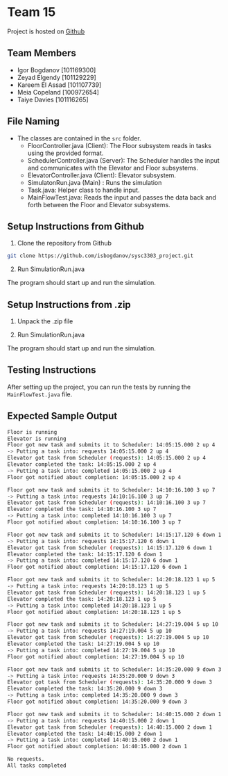 # Team 15

Project is hosted on [Github](https://github.com/isbogdanov/sysc3303_project)

## Team Members

- Igor Bogdanov [101169300]
- Zeyad Elgendy [101129229]
- Kareem El Assad [101107739]
- Meia Copeland [100972654]
- Taiye Davies [101116265]

## File Naming

- The classes are contained in the `src` folder.
  - FloorController.java (Client): The Floor subsystem reads in tasks using the provided format.
  - SchedulerController.java (Server): The Scheduler handles the input and communicates with the Elevator and Floor subsystems.
  - ElevatorController.java (Client): Elevator subsystem.
  - SimulatonRun.java (Main) : Runs the simulation
  - Task.java: Helper class to handle input.
  - MainFlowTest.java: Reads the input and passes the data back and forth between the Floor and Elevator subsystems.

## Setup Instructions from Github

1. Clone the repository from Github

```bash
git clone https://github.com/isbogdanov/sysc3303_project.git
```

2. Run SimulationRun.java

The program should start up and run the simulation.

## Setup Instructions from .zip

1. Unpack the .zip file

2. Run SimulationRun.java

The program should start up and run the simulation.

## Testing Instructions

After setting up the project, you can run the tests by running the `MainFlowTest.java` file.

## Expected Sample Output

```bash
Floor is running
Elevator is running
Floor got new task and submits it to Scheduler: 14:05:15.000 2 up 4
-> Putting a task into: requests 14:05:15.000 2 up 4
Elevator got task from Scheduler (requests): 14:05:15.000 2 up 4   
Elevator completed the task: 14:05:15.000 2 up 4
-> Putting a task into: completed 14:05:15.000 2 up 4   
Floor got notified about completion: 14:05:15.000 2 up 4

Floor got new task and submits it to Scheduler: 14:10:16.100 3 up 7
-> Putting a task into: requests 14:10:16.100 3 up 7
Elevator got task from Scheduler (requests): 14:10:16.100 3 up 7
Elevator completed the task: 14:10:16.100 3 up 7
-> Putting a task into: completed 14:10:16.100 3 up 7
Floor got notified about completion: 14:10:16.100 3 up 7

Floor got new task and submits it to Scheduler: 14:15:17.120 6 down 1
-> Putting a task into: requests 14:15:17.120 6 down 1
Elevator got task from Scheduler (requests): 14:15:17.120 6 down 1
Elevator completed the task: 14:15:17.120 6 down 1
-> Putting a task into: completed 14:15:17.120 6 down 1
Floor got notified about completion: 14:15:17.120 6 down 1

Floor got new task and submits it to Scheduler: 14:20:18.123 1 up 5
-> Putting a task into: requests 14:20:18.123 1 up 5
Elevator got task from Scheduler (requests): 14:20:18.123 1 up 5
Elevator completed the task: 14:20:18.123 1 up 5
-> Putting a task into: completed 14:20:18.123 1 up 5
Floor got notified about completion: 14:20:18.123 1 up 5

Floor got new task and submits it to Scheduler: 14:27:19.004 5 up 10
-> Putting a task into: requests 14:27:19.004 5 up 10
Elevator got task from Scheduler (requests): 14:27:19.004 5 up 10
Elevator completed the task: 14:27:19.004 5 up 10
-> Putting a task into: completed 14:27:19.004 5 up 10   
Floor got notified about completion: 14:27:19.004 5 up 10

Floor got new task and submits it to Scheduler: 14:35:20.000 9 down 3
-> Putting a task into: requests 14:35:20.000 9 down 3
Elevator got task from Scheduler (requests): 14:35:20.000 9 down 3
Elevator completed the task: 14:35:20.000 9 down 3
-> Putting a task into: completed 14:35:20.000 9 down 3   
Floor got notified about completion: 14:35:20.000 9 down 3

Floor got new task and submits it to Scheduler: 14:40:15.000 2 down 1
-> Putting a task into: requests 14:40:15.000 2 down 1
Elevator got task from Scheduler (requests): 14:40:15.000 2 down 1
Elevator completed the task: 14:40:15.000 2 down 1
-> Putting a task into: completed 14:40:15.000 2 down 1
Floor got notified about completion: 14:40:15.000 2 down 1

No requests.
All tasks completed

```
